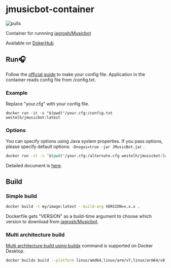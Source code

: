 # jmusicbot-container
![pulls](https://img.shields.io/docker/pulls/westelh/jmusicbot)


Container for runnning [jagrosh/Musicbot](https://github.com/jagrosh/MusicBot)

Available on [DokerHub](https://hub.docker.com/repository/docker/westelh/jmusicbot)

## Run🎧
Follow the [official guide](https://jmusicbot.com/setup/) to make your config file.
Application in the container reads config file from /config.txt.

### Example
Replace "your.cfg" with your config file.

`docker run -it -v "$(pwd)"/your.cfg:/config.txt westelh/jmusicbot:latest`

### Options
You can specify options using Java system properties. If you pass options, please specify default options: ``` -Dnogui=true -jar JMusicBot.jar ``` .

```bash
docker run -it -v "$(pwd)"/your.cfg:/alternate.cfg westelh/jmusicbot:latest -Dconfig=alternate.cfg -Dnogui=true -jar JMusicBot.jar
```

Detailed document is [here](https://jmusicbot.com/advanced-config).



## Build

### Simple build

``` bash
docker build -t my/image:latest --build-arg VERSION=x.x.x .
```

Dockerfile gets "VERSION" as a build-time argument to choose which version to download from [jagrosh/Musicbot](https://github.com/jagrosh/MusicBot).



### Multi architecture build

[Multi architecture build using buildx](https://docs.docker.com/desktop/multi-arch/) command is supported on Docker Desktop.

```bash
docker buildx build --platform linux/amd64,linux/arm/v7,linux/arm64/v8 --build-arg VERSION=x.x.x -t my/image:latest .
```

 





